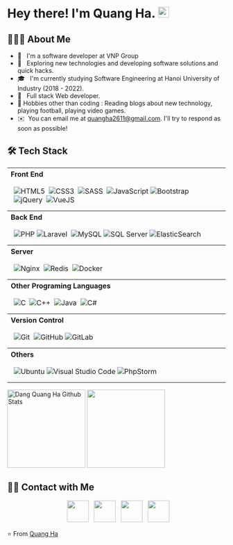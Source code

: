 <h1> Hey there! I'm Quang Ha. <img src="https://github.com/quangha2611/quangha2611/blob/master/Hi.gif" width="25"></h1>

<h2> 👨🏻‍💻 About Me </h2>

- 🔭 &nbsp; I'm a software developer at VNP Group
- 🤔 &nbsp; Exploring new technologies and developing software solutions and quick hacks.
- 🎓 &nbsp; I'm currently studying Software Engineering at Hanoi University of Industry (2018 - 2022).
- 💼 &nbsp; Full stack Web developer.
- 🎿 Hobbies other than coding : Reading blogs about new technology, playing football, playing video games.
- ✉️ &nbsp;You can email me at quangha2611@gmail.com. I'll try to respond as soon as possible!

<h2>🛠 Tech Stack</h2>

<table width="100%">
  <tr>
    <th align="left">Front End</th>
  </tr>
  <tr>
    <td style="padding:15px">
        <img alt="HTML5" src="https://img.shields.io/badge/html-%23E34F26.svg?style=for-the-badge&logo=html5&logoColor=white"/>&nbsp;
        <img alt="CSS3" src="https://img.shields.io/badge/css-%231572B6.svg?style=for-the-badge&logo=css3&logoColor=white"/>&nbsp;
        <img alt="SASS" src="https://img.shields.io/badge/SASS-hotpink.svg?style=for-the-badge&logo=SASS&logoColor=white"/>&nbsp;
        <img alt="JavaScript" src="https://img.shields.io/badge/javascript-%23323330.svg?style=for-the-badge&logo=javascript&logoColor=%23F7DF1E"/>
        <img alt="Bootstrap" src="https://img.shields.io/badge/bootstrap-%23563D7C.svg?style=for-the-badge&logo=bootstrap&logoColor=white"/>&nbsp;
        <img alt="jQuery" src="https://img.shields.io/badge/jquery-%230769AD.svg?style=for-the-badge&logo=jquery&logoColor=white"/>&nbsp;
        <img alt="VueJS" src="https://img.shields.io/badge/VueJS-%5dbb7c.svg?style=for-the-badge&logo=vuejs&logoColor=%2361DAFB"/>&nbsp;
    </td>
  </tr>

  <tr>
    <th align="left">Back End</th>
  </tr>
  <tr>
    <td style="padding:15px">
        <img alt="PHP" src="https://img.shields.io/badge/php-%23777BB4.svg?style=for-the-badge&logo=php&logoColor=white"/> 
        <img alt="Laravel" src="https://img.shields.io/badge/laravel-%23FF2D20.svg?style=for-the-badge&logo=laravel&logoColor=white"/>&nbsp;
        <img alt="MySQL" src="https://img.shields.io/badge/mysql-42759d.svg?style=for-the-badge&logo=mysql&logoColor=white"/> 
        <img alt="SQL Server" src="https://img.shields.io/badge/SQLServer-132331.svg?style=for-the-badge&logo=SQLServer&logoColor=white"/>
        <img alt="ElasticSearch" src="https://img.shields.io/badge/-ElasticSearch-005571?style=for-the-badge&logo=elasticsearch"/>&nbsp;
    </td>
  </tr>

  <tr>
    <th align="left">Server</th>
  </tr>
  <tr>
    <td style="padding:15px">
      <img alt="Nginx" src="https://img.shields.io/badge/nginx-%23009639.svg?style=for-the-badge&logo=nginx&logoColor=white"/>&nbsp;
      <img alt="Redis" src="https://img.shields.io/badge/redis-%23DD0031.svg?style=for-the-badge&logo=redis&logoColor=white"/>&nbsp;
      <img alt="Docker" src="https://img.shields.io/badge/docker-%230db7ed.svg?style=for-the-badge&logo=docker&logoColor=white"/>&nbsp;
    </td>
  </tr>

  <tr>
    <th align="left">Other Programing Languages</th>
  </tr>
  <tr>
    <td style="padding:15px">
        <img alt="C" src="https://img.shields.io/badge/c-%2300599C.svg?style=for-the-badge&logo=c&logoColor=white"/>&nbsp;
        <img alt="C++" src="https://img.shields.io/badge/c++-%2300599C.svg?style=for-the-badge&logo=c%2B%2B&logoColor=white"/>&nbsp;
        <img alt="Java" src="https://img.shields.io/badge/java-%23ED8B00.svg?style=for-the-badge&logo=java&logoColor=white"/>&nbsp;
        <img alt="C#" src="https://img.shields.io/badge/csharp-69337d.svg?style=for-the-badge&logo=csharp&logoColor=white"/>&nbsp;
    </td>
  </tr>

  <tr>
    <th align="left">Version Control</th>
  <tr>
  <tr>
    <td style="padding:15px">  
        <img alt="Git" src="https://img.shields.io/badge/git-%23F05033.svg?style=for-the-badge&logo=git&logoColor=white"/>&nbsp;
        <img alt="GitHub" src="https://img.shields.io/badge/github-1a1e22.svg?style=for-the-badge&logo=github&logoColor=white"/> 
        <img alt="GitLab" src="https://img.shields.io/badge/gitlab-524284.svg?style=for-the-badge&logo=gitlab&logoColor=white"/> 
    </td>
  </tr>

  <tr>
    <th align="left">Others</th>
  <tr>
  <tr>
    <td style="padding:15px">
        <img alt="Ubuntu" src="https://img.shields.io/badge/ubuntu-e45222.svg?style=for-the-badge&logo=ubuntu&logoColor=white"/>
        <img alt="Visual Studio Code" src="https://img.shields.io/badge/VisualStudioCode-0078d7.svg?style=for-the-badge&logo=visual-studio-code&logoColor=white"/>
        <img alt="PhpStorm" src="https://img.shields.io/badge/phpstorm-4b338b.svg?style=for-the-badge&logo=phpstorm&logoColor=white"/> 
    </td>
  </tr>

</table>
<p>
<img src="https://github-readme-stats.vercel.app/api?username=dangquangha&include_all_commits=true&count_private=true&show_icons=true&line_height=20&theme=prussian" alt="Dang Quang Ha Github Stats" height="180">

<img src="https://github-readme-stats.vercel.app/api/top-langs/?username=dangquangha&layout=compact&text_color=bcdefe&bg_color=172f45" height="180" />

 </p>

<h2> 🤝🏻 Contact with Me </h2>

<p align="center">
  &nbsp; <a href="https://join.skype.com/invite/vW56wePmGptx" target="_blank" rel="noopener noreferrer"><img src="https://img.icons8.com/plasticine/100/000000/skype.png" width="50" /></a>  
&nbsp; <a href="https://www.facebook.com/dangquangha.2611/" target="_blank" rel="noopener noreferrer"><img src="https://img.icons8.com/plasticine/100/000000/facebook.png" width="50" /></a>  
&nbsp; <a href="mailto:quangha2611@gmail.com" target="_blank" rel="noopener noreferrer"><img src="https://img.icons8.com/plasticine/100/000000/gmail.png"  width="50" /></a>
  &nbsp; <a href="tel:0794139561" target="_blank" rel="noopener noreferrer"><img src="https://img.icons8.com/plasticine/100/000000/phone.png"  width="50" /></a>
</p>

⭐️ From [Quang Ha](https://github.com/dangquangha)
